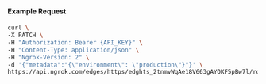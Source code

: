 <!-- Code generated for API Clients. DO NOT EDIT. -->

#### Example Request

```bash
curl \
-X PATCH \
-H "Authorization: Bearer {API_KEY}" \
-H "Content-Type: application/json" \
-H "Ngrok-Version: 2" \
-d '{"metadata":"{\"environment\": \"production\"}"}' \
https://api.ngrok.com/edges/https/edghts_2tnmvWqAe18V663gAYOKF5pBw7l/routes/edghtsrt_2tnmvYBTVIgNF0NG91cOTYayXcM
```
